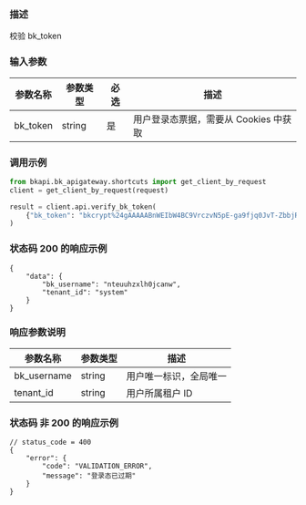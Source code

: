 ### 描述

校验 bk_token

### 输入参数

| 参数名称 | 参数类型 | 必选 | 描述                                                         |
| -------- | -------- | ---- | ------------------------------------------------------------ |
| bk_token | string   | 是   | 用户登录态票据，需要从 Cookies 中获取 |

### 调用示例

``` python
from bkapi.bk_apigateway.shortcuts import get_client_by_request
client = get_client_by_request(request)

result = client.api.verify_bk_token(
    {"bk_token": "bkcrypt%24gAAAAABnWEIbW4BC9VrczvN5pE-ga9fjq0JvT-ZbbjRRIYeVpGsRWWR3NASAzEDHGvPSjshkK-lqgUnqkDSNao58xTrbtCrDIQFrPlDmKXfXPvu2aLOVGz1mrzftygyAEHQ0G1HFXEexfn3CjkwedW5j2-Yu-GU5XA%3D%3D"}
)
```

### 状态码 200 的响应示例

```json5
{
    "data": {
        "bk_username": "nteuuhzxlh0jcanw",
        "tenant_id": "system"
    }
}

```

### 响应参数说明

| 参数名称    | 参数类型 | 描述                   |
| ----------- | -------- | ---------------------- |
| bk_username | string   | 用户唯一标识，全局唯一 |
| tenant_id   | string   | 用户所属租户 ID        |

### 状态码 非 200 的响应示例

```json5
// status_code = 400
{
    "error": {
        "code": "VALIDATION_ERROR",
        "message": "登录态已过期"
    }
}
```
